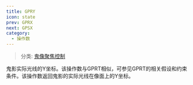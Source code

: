 ```yaml
---
title: GPRY
icon: state
prev: GPRX
next: GPSX
category:
  - 操作数
---
```


> 分类: [鬼像聚焦控制](/hb/operands/131/886/  "Zemax 操作数 鬼像聚焦控制")

鬼影实际光线的Y坐标。该操作数与GPRT相似，可参见GPRT的相关假设和约束条件。该操作数返回鬼影的实际光线在像面上的Y坐标。